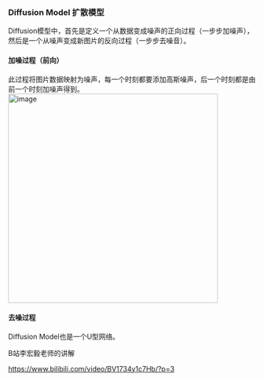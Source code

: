 ### Diffusion Model 扩散模型
Diffusion模型中，首先是定义一个从数据变成噪声的正向过程（一步步加噪声），然后是一个从噪声变成新图片的反向过程（一步步去噪音）。

#### 加噪过程（前向）

此过程将图片数据映射为噪声，每一个时刻都要添加高斯噪声，后一个时刻都是由前一个时刻加噪声得到。
<img width="427" alt="image" src="https://github.com/user-attachments/assets/087909ae-cc08-49d5-b9cd-d26920fd4004">


#### 去噪过程


Diffusion Model也是一个U型网络。

B站李宏毅老师的讲解

https://www.bilibili.com/video/BV1734y1c7Hb/?p=3
